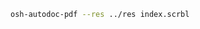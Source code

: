 <!--
SPDX-FileCopyrightText: 2023 Pieter Hijma <pieter@opentoolchain.org>

SPDX-License-Identifier: CERN-OHL-S-2.0
-->

``` bash
osh-autodoc-pdf --res ../res index.scrbl
```
